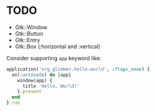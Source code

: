 # TODO

- Gtk::Window
- Gtk::Button
- Gtk::Entry
- Gtk::Box (:horizontal and :vertical)

Consider supporting `app` keyword like:

```ruby
application('org.glimmer.hello-world', :flags_none) {
  on(:activate) do |app|
    window(app) {
      title 'Hello, World!'
    }.present
  end
}.run
```
